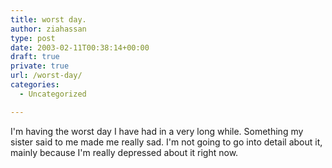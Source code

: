 ```yaml
---
title: worst day.
author: ziahassan
type: post
date: 2003-02-11T00:38:14+00:00
draft: true
private: true
url: /worst-day/
categories:
  - Uncategorized

---
```

I'm having the worst day I have had in a very long while. Something my sister said to me made me really sad. I'm not going to go into detail about it, mainly because I'm really depressed about it right now.